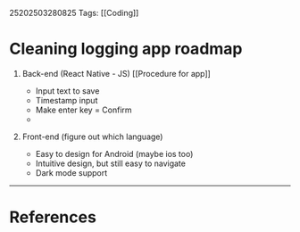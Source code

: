 25202503280825
Tags: [[Coding]]

# Cleaning logging app roadmap

1. Back-end (React Native - JS) [[Procedure for app]]
   - Input text to save
   - Timestamp input
   - Make enter key = Confirm
   - 

2. Front-end (figure out which language)
   - Easy to design for Android (maybe ios too)
   - Intuitive design, but still easy to navigate
   - Dark mode support




---
# References
